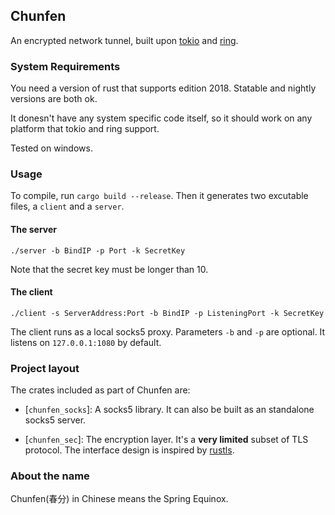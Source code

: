 ## Chunfen

An encrypted network tunnel,
built upon [tokio](https://github.com/tokio-rs/tokio)
and [ring](https://github.com/briansmith/ring).

### System Requirements

You need a version of rust that supports edition 2018.
Statable and nightly versions are both ok.

It donesn't have any system specific code itself,
so it should work on any platform that tokio and ring support.

Tested on windows.

### Usage

To compile, run `cargo build --release`. Then it generates two excutable
files, a `client` and a `server`.

#### The server

    ./server -b BindIP -p Port -k SecretKey

Note that the secret key must be longer than 10.

#### The client

    ./client -s ServerAddress:Port -b BindIP -p ListeningPort -k SecretKey

The client runs as a local socks5 proxy. Parameters `-b` and `-p` are
optional. It listens on `127.0.0.1:1080` by default.

### Project layout

The crates included as part of Chunfen are:

* [`chunfen_socks`]: A socks5 library.
It can also be built as an standalone socks5 server.

* [`chunfen_sec`]: The encryption layer. It's a **very limited** subset
of TLS protocol. The interface design is inspired by
[rustls](https://github.com/ctz/rustls).

### About the name

Chunfen(春分) in Chinese means the Spring Equinox.
